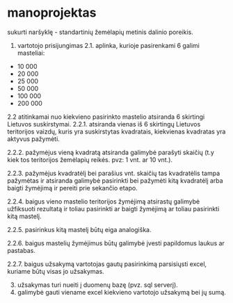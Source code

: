 # manoprojektas
sukurti naršyklę - standartinių žemėlapių metinis dalinio poreikis.

1. vartotojo prisijungimas
2.1. aplinka, kurioje pasirenkami 6 galimi masteliai:
- 10 000
- 20 000
- 25 000
- 50 000
- 100 000
- 200 000

2.2 atitinkamai nuo kiekvieno pasirinkto mastelio atsiranda 6 skirtingi Lietuvos suskirstymai.
2.2.1. atsiranda vienas iš 6 skirtingų Lietuvos teritorijos vaizdų, kuris yra suskirstytas kvadratais, kiekvienas kvadratas yra aktyvus pažymėti.

2.2.2. pažymėjus vieną kvadratą atsiranda galimybė parašyti skaičių (t.y kiek tos teritorijos žemėlapių reikės. pvz: 1 vnt. ar 10 vnt.).

2.2.3. pažymėjus kvadratėlį bei parašius vnt. skaičių tas kvadratėlis tampa pažymėtas ir atsiranda galimybė pasirinkti bei pažymėti kitą kvadratėlį arba baigti žymėjimą ir pereiti prie sekančio etapo.

2.2.4. baigus vieno mastelio teritorijos žymėjimą atsirastų galimybė užfiksuoti rezultatą ir toliau pasirinkti ar baigti žymėjimą ar toliau pasirinkti kitą mastelį.

2.2.5. pasirinkus kitą mastelį būtų eiga analogiška.

2.2.6. baigus mastelių žymėjimus būtų galimybė įvesti papildomus laukus ar pastabas.

2.2.7. baigus užsakymą vartotojas gautų pasirinkimą parsisiųsti excel, kuriame būtų visas jo užsakymas.

3. užsakymas turi nueiti į duomenų bazę (pvz. sql serverį).
4. galimybė gauti viename excel kiekvieno vartotojo užsakymą bei jų sumą.
